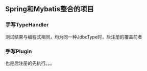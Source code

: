## Spring和Mybatis整合的项目
### 手写TypeHandler
测试结果与编程式相同，均为同一种JdbcType时，后注册的覆盖前者
### 手写Plugin
也是后注册的先执行。。。